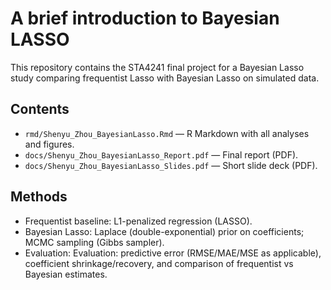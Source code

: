 # A brief introduction to Bayesian LASSO

This repository contains the STA4241 final project for a Bayesian Lasso study comparing frequentist Lasso with Bayesian Lasso on simulated data.

## Contents
- `rmd/Shenyu_Zhou_BayesianLasso.Rmd` — R Markdown with all analyses and figures.
- `docs/Shenyu_Zhou_BayesianLasso_Report.pdf` — Final report (PDF).
- `docs/Shenyu_Zhou_BayesianLasso_Slides.pdf` — Short slide deck (PDF).

## Methods
- Frequentist baseline: L1-penalized regression (LASSO).
- Bayesian Lasso: Laplace (double-exponential) prior on coefficients; MCMC sampling (Gibbs sampler).
- Evaluation: Evaluation: predictive error (RMSE/MAE/MSE as applicable), coefficient shrinkage/recovery, and comparison of frequentist vs Bayesian estimates.

